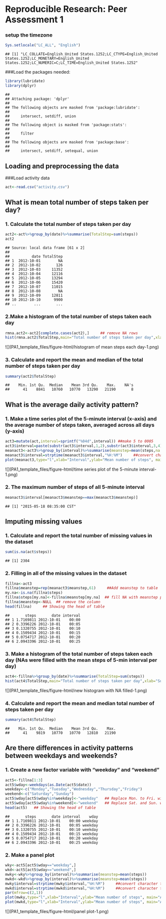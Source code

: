 # Reproducible Research: Peer Assessment 1

### setup the timezone

```r
Sys.setlocale("LC_ALL", "English")
```

```
## [1] "LC_COLLATE=English_United States.1252;LC_CTYPE=English_United States.1252;LC_MONETARY=English_United States.1252;LC_NUMERIC=C;LC_TIME=English_United States.1252"
```

###Load the packages needed:

```r
library(lubridate)
library(dplyr)
```

```
## 
## Attaching package: 'dplyr'
## 
## The following objects are masked from 'package:lubridate':
## 
##     intersect, setdiff, union
## 
## The following object is masked from 'package:stats':
## 
##     filter
## 
## The following objects are masked from 'package:base':
## 
##     intersect, setdiff, setequal, union
```

## Loading and preprocessing the data

###Load activity data

```r
act<-read.csv("activity.csv")
```



## What is mean total number of steps taken per day?
### 1. Calculate the total number of steps taken per day

```r
act2<-act%>%group_by(date)%>%summarise(TotalStep=sum(steps))
act2
```

```
## Source: local data frame [61 x 2]
## 
##          date TotalStep
## 1  2012-10-01        NA
## 2  2012-10-02       126
## 3  2012-10-03     11352
## 4  2012-10-04     12116
## 5  2012-10-05     13294
## 6  2012-10-06     15420
## 7  2012-10-07     11015
## 8  2012-10-08        NA
## 9  2012-10-09     12811
## 10 2012-10-10      9900
## ..        ...       ...
```

### 2.Make a histogram of the total number of steps taken each day

```r
rmna.act2<-act2[complete.cases(act2),]     ## remove NA rows
hist(rmna.act2$TotalStep,main="Total number of steps taken per day",xlab="Sum of steps",breaks=20,col="Dark Red")
```

![](PA1_template_files/figure-html/histogram of mean steps each day-1.png) 

### 3. Calculate and report the mean and median of the total number of steps taken per day

```r
summary(act2$TotalStep)
```

```
##    Min. 1st Qu.  Median    Mean 3rd Qu.    Max.    NA's 
##      41    8841   10760   10770   13290   21190       8
```



## What is the average daily activity pattern?
### 1. Make a time series plot of the 5-minute interval (x-axis) and the average number of steps taken, averaged across all days (y-axis)

```r
act3=mutate(act,interval=sprintf("%04d",interval)) ##make 5 to 0005
act3$interval=paste(substr(act3$interval,1,2),substr(act3$interval,3,4), sep=":") ## make HHMM to HH:MM
meanact3<-act3%>%group_by(interval)%>%summarise(meanstep=mean(steps,na.rm=TRUE))  ## calculate the mean
meanact3$interval=strptime(meanact3$interval,"%H:%M")     ##convert character to POSIXLt
plot(meanact3,type="l",xlab="Interval",ylab="Mean number of steps", main="Average Daily Activity Pattern",col="BLUE")
```

![](PA1_template_files/figure-html/time series plot of the 5-minute interval-1.png) 

### 2. The maximum number of steps of all 5-minute interval

```r
meanact3$interval[meanact3$meanstep==max(meanact3$meanstep)]
```

```
## [1] "2015-05-18 08:35:00 CST"
```



## Imputing missing values
### 1. Calculate and report the total number of missing values in the dataset

```r
sum(is.na(act$steps))
```

```
## [1] 2304
```

### 2. Filling in all of the missing values in the dataset

```r
fillna<-act3
fillna$meanstep=rep(meanact3$meanstep,61)     ##Add meanstep to table
my.na<-is.na(fillna$steps)
fillna$steps[my.na]<-fillna$meanstep[my.na]  ## fill NA with meanstep per day
fillna$meanstep<-NULL  ## remove the column
head(fillna)     ## Showing the head of table
```

```
##       steps       date interval
## 1 1.7169811 2012-10-01    00:00
## 2 0.3396226 2012-10-01    00:05
## 3 0.1320755 2012-10-01    00:10
## 4 0.1509434 2012-10-01    00:15
## 5 0.0754717 2012-10-01    00:20
## 6 2.0943396 2012-10-01    00:25
```

### 3. Make a histogram of the total number of steps taken each day (NAs were filled with the mean steps of 5-min interval per day)

```r
act4<-fillna%>%group_by(date)%>%summarise(TotalStep=sum(steps))
hist(act4$TotalStep,main="Total number of steps taken per day",xlab="Sum of steps",breaks=20,col="Dark Red")
```

![](PA1_template_files/figure-html/new histogram with NA filled-1.png) 

### 4. Calculate and report the mean and median total number of steps taken per day

```r
summary(act4$TotalStep)
```

```
##    Min. 1st Qu.  Median    Mean 3rd Qu.    Max. 
##      41    9819   10770   10770   12810   21190
```



## Are there differences in activity patterns between weekdays and weekends?
### 1. Create a new factor variable with “weekday” and “weekend”

```r
act5<-fillna[1:3]
act5$wday<-weekdays(as.Date(act5$date))
weekday<-c("Monday","Tuesday","Wednesday","Thursday","Friday")
weekend<-c("Saturday","Sunday")
act5$wday[act5$wday%in%weekday]<-"weekday"   ## Replace Mon. to Fri. with "weekday"
act5$wday[act5$wday%in%weekend]<-"weekend"   ## Replace Sat. and Sun. with "weekend"
head(act5)   ## Showing the head of table
```

```
##       steps       date interval    wday
## 1 1.7169811 2012-10-01    00:00 weekday
## 2 0.3396226 2012-10-01    00:05 weekday
## 3 0.1320755 2012-10-01    00:10 weekday
## 4 0.1509434 2012-10-01    00:15 weekday
## 5 0.0754717 2012-10-01    00:20 weekday
## 6 2.0943396 2012-10-01    00:25 weekday
```

### 2. Make a panel plot

```r
wky<-act5[act5$wday=="weekday",]
wkd<-act5[act5$wday=="weekend",]
mwky<-wky%>%group_by(interval)%>%summarise(meanstep=mean(steps))
mwkd<-wkd%>%group_by(interval)%>%summarise(meanstep=mean(steps))
mwky$interval=strptime(mwky$interval,"%H:%M")     ##convert character to POSIXLt
mwkd$interval=strptime(mwkd$interval,"%H:%M")     ##convert character to POSIXLt
par(mfrow=c(2,1))
plot(mwky,type="l",xlab="Interval",ylab="Mean number of steps", main="Averaged Weekday Activity Pattern",col="BLUE")
plot(mwkd,type="l",xlab="Interval",ylab="Mean number of steps", main="Averaged Weekend Activity Pattern",col="Red")
```

![](PA1_template_files/figure-html/panel plot-1.png) 
